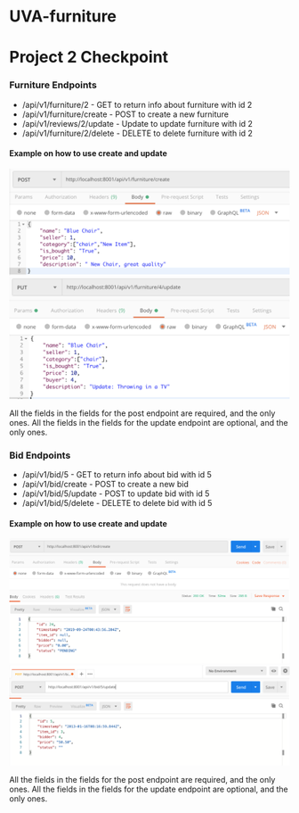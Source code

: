# UVA-furniture

# Project 2 Checkpoint

### Furniture Endpoints

- /api/v1/furniture/2 - GET to return info about furniture with id 2
- /api/v1/furniture/create - POST to create a new furniture
- /api/v1/reviews/2/update - Update to update furniture with id 2
- /api/v1/furniture/2/delete - DELETE to delete furniture with id 2

#### Example on how to use create and update
![create](/img/Create_furniture.png)
![update](/img/Update_furniture.png)

All the fields in the fields for the post endpoint are required, and the only ones.
All the fields in the fields for the update endpoint are optional, and the only ones.

### Bid Endpoints

- /api/v1/bid/5 - GET to return info about bid with id 5
- /api/v1/bid/create - POST to create a new bid
- /api/v1/bid/5/update - POST to update bid with id 5
- /api/v1/bid/5/delete - DELETE to delete bid with id 5

#### Example on how to use create and update
![create](/img/Create_bid.png)
![update](/img/Update_bid.png)

All the fields in the fields for the post endpoint are required, and the only ones.
All the fields in the fields for the update endpoint are optional, and the only ones.

